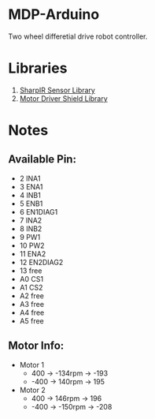 # MDP-Arduino
Two wheel differetial drive robot controller.

# Libraries
1. [SharpIR Sensor Library](https://dl.dropboxusercontent.com/u/21592548/SharpIR.zip)
2. [Motor Driver Shield Library](https://github.com/pololu/dual-vnh5019-motor-shield/archive/master.zip)

# Notes
## Available Pin:
* 2	INA1
* 3	ENA1
* 4	INB1
* 5	ENB1
* 6	EN1DIAG1
* 7	INA2
* 8	INB2
* 9	PW1
* 10	PW2
* 11	ENA2
* 12	EN2DIAG2
* 13	free
* A0	CS1
* A1	CS2
* A2	free
* A3	free
* A4	free
* A5	free

## Motor Info:
* Motor 1
	* 400 -> -134rpm -> -193
	* -400 ->  140rpm ->  195
* Motor 2
	* 400 ->  146rpm ->  196
	* -400 -> -150rpm -> -208
